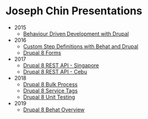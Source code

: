 # Joseph Chin Presentations
- 2015
  - [Behaviour Driven Development with Drupal](deck/2015-08-18_bdd/index.html)
- 2016  
  - [Custom Step Definitions with Behat and Drupal](deck/2016-05-07_behat/index.html)
  - [Drupal 8 Forms](deck/2016-10-24_forms/index.html)
- 2017  
  - [Drupal 8 REST API - Singapore](deck/2017-09-18_rest-api/index.html)
  - [Drupal 8 REST API - Cebu](deck/2017-11-25_rest-api/index.html)
- 2018  
  - [Drupal 8 Bulk Process](deck/2018-01-22_bulk-process/index.html)
  - [Drupal 8 Service Tags](deck/2018-04-17_service-tags/index.html)
  - [Drupal 8 Unit Testing](deck/2018-10-25_unit-testing/index.html)
- 2019
  - [Drupal 8 Behat Overview](deck/2019-02-26_behat-overview/index.html)